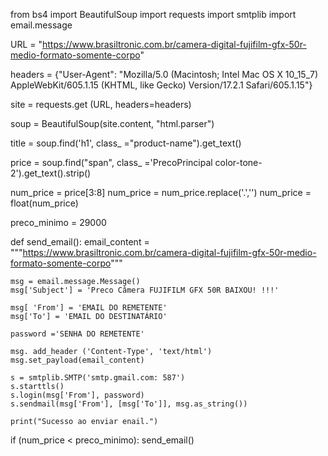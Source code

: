 from bs4 import BeautifulSoup
import requests
import smtplib
import email.message

URL = "https://www.brasiltronic.com.br/camera-digital-fujifilm-gfx-50r-medio-formato-somente-corpo"

headers = {"User-Agent": "Mozilla/5.0 (Macintosh; Intel Mac OS X 10_15_7) AppleWebKit/605.1.15 (KHTML, like Gecko) Version/17.2.1 Safari/605.1.15"}
           
site = requests.get (URL, headers=headers)

soup = BeautifulSoup(site.content, "html.parser")

title = soup.find('h1', class_ ="product-name").get_text()
                  
price = soup.find("span", class_ ='PrecoPrincipal color-tone-2').get_text().strip()

num_price = price[3:8]
num_price = num_price.replace('.','')
num_price = float(num_price)

preco_minimo = 29000

def send_email():
    email_content = """https://www.brasiltronic.com.br/camera-digital-fujifilm-gfx-50r-medio-formato-somente-corpo"""

    msg = email.message.Message()
    msg['Subject'] = 'Preco Câmera FUJIFILM GFX 50R BAIXOU! !!!'
    
    msg[ 'From'] = 'EMAIL DO REMETENTE'
    msg['To'] = 'EMAIL DO DESTINATÁRIO'

    password ='SENHA DO REMETENTE'

    msg. add_header ('Content-Type', 'text/html')
    msg.set_payload(email_content)

    s = smtplib.SMTP('smtp.gmail.com: 587')
    s.starttls()
    s.login(msg['From'], password)
    s.sendmail(msg['From'], [msg['To']], msg.as_string())

    print("Sucesso ao enviar enail.")

if (num_price < preco_minimo):
    send_email()
